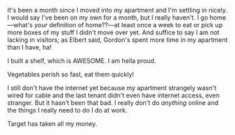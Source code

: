 It's been a month since I moved into my apartment and I'm settling in nicely. I would say I've been on my own for a month, but I really haven't. I go home—what's <i>your </i>definition of home??—at least once a week to eat or pick up more boxes of my stuff I didn't move over yet. And suffice to say I am not lacking in visitors; as Elbert said, Gordon's spent more time in my apartment than I have, ha!

I built a shelf, which is AWESOME. I am hella proud.

Vegetables perish so fast, eat them quickly!

I still don't have the internet yet because my apartment strangely wasn't wired for cable and the last tenant didn't even have internet access, even stranger. But it hasn't been that bad. I really don't do <i>anything</i> online and the things I really need to do I do at work.

Target has taken all my money.
